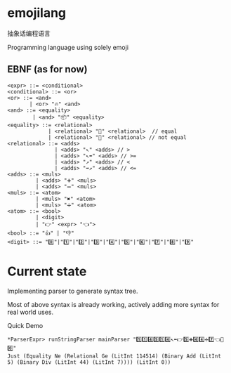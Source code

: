# emojilang
抽象话编程语言

Programming language using solely emoji

## EBNF (as for now)
```
<expr> ::= <conditional>
<conditional> ::= <or>
<or> ::= <and> 
       | <or> "🔥" <and>
<and> ::= <equality>
        | <and> "📦" <equality>
<equality> ::= <relational> 
             | <relational> "🙆" <relational>  // equal
             | <relational> "🙅" <relational> // not equal
<relational> ::= <adds>
               | <adds> "↖️" <adds> // >
               | <adds> "↖️⬅️" <adds> // >=
               | <adds> "↗️" <adds> // <
               | <adds> "➡️↗️" <adds> // <=
<adds> ::= <muls>
         | <adds> "➕" <muls>
         | <adds> "➖" <muls>
<muls> ::= <atom>
         | <muls> "✖️" <atom> 
         | <muls> "➗" <atom>
<atom> ::= <bool> 
         | <digit> 
         | "👉" <expr> "👈">
<bool> ::= "👍" | "👎"
<digit> ::= "0️⃣"|"1️⃣"|"2️⃣"|"3️⃣"|"4️⃣"|"5️⃣"|"6️⃣"|"7️⃣"|"8️⃣"|"9️⃣"
```

# Current state
Implementing parser to generate syntax tree.

Most of above syntax is already working, actively adding more syntax for real world uses.

Quick Demo
```
*ParserExpr> runStringParser mainParser "1️⃣1️⃣4️⃣5️⃣1️⃣4️⃣↖️⬅️👉5️⃣➕4️⃣4️⃣➗7️⃣👈🙅0️⃣"
Just (Equality Ne (Relational Ge (LitInt 114514) (Binary Add (LitInt 5) (Binary Div (LitInt 44) (LitInt 7)))) (LitInt 0))
```
